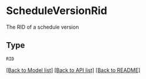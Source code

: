 # ScheduleVersionRid

The RID of a schedule version

## Type
```python
RID
```


[[Back to Model list]](../../../README.md#models-v2-link) [[Back to API list]](../../README.md#documentation-for-api-endpoints) [[Back to README]](../../README.md)
